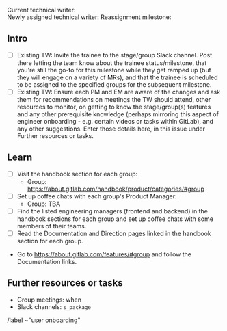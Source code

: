 Current technical writer:  
Newly assigned technical writer: 
Reassignment milestone: 

## Intro

* [ ]  Existing TW: Invite the trainee to the stage/group Slack channel. Post there letting the team know about the trainee status/milestone, that you're still the go-to for this milestone while they get ramped up (but they will engage on a variety of MRs), and that the trainee is scheduled to be assigned to the specified groups for the subsequent milestone.
* [ ]  Existing TW: Ensure each PM and EM are aware of the changes and ask them for recommendations on meetings the TW should attend, other resources to monitor, on getting to know the stage/group(s) features and any other prerequisite knowledge (perhaps mirroring this aspect of engineer onboarding - e.g. certain videos or tasks within GitLab), and any other suggestions. Enter those details here, in this issue under Further resources or tasks.

## Learn

* [ ] Visit the handbook section for each group:
  - Group: https://about.gitlab.com/handbook/product/categories/#group
* [ ] Set up coffee chats with each group's Product Manager:
  - Group: TBA
* [ ]  Find the listed engineering managers (frontend and backend) in the handbook sections for each group and set up coffee chats with some members of their teams.
* [ ]  Read the Documentation and Direction pages linked in the handbook section for each group.
  - Go to https://about.gitlab.com/features/#group and follow the Documentation links.

## Further resources or tasks

- Group meetings: when
- Slack channels: `s_package`

/label ~"user onboarding"
